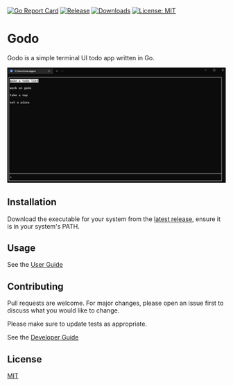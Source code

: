 [![Go Report Card](https://goreportcard.com/badge/github.com/meggers/godo)](https://goreportcard.com/report/github.com/meggers/godo) 
[![Release](https://img.shields.io/github/release/meggers/godo.svg)](https://github.com/meggers/godo/releases)
[![Downloads](https://img.shields.io/github/downloads/meggers/godo/total.svg)](https://github.com/meggers/godo/releases)
[![License: MIT](https://img.shields.io/badge/License-MIT-yellow.svg)](https://opensource.org/licenses/MIT)

# Godo

Godo is a simple terminal UI todo app written in Go.

![Godo screenshot](assets/godo.png "Godo")

## Installation

Download the executable for your system from the [latest release](https://github.com/meggers/godo/releases/latest), ensure it is in your system's PATH.

## Usage

See the [User Guide](./docs/user-guide.md)

## Contributing
Pull requests are welcome. For major changes, please open an issue first to discuss what you would like to change.

Please make sure to update tests as appropriate.

See the [Developer Guide](./docs/developer-guide.md)

## License
[MIT](https://choosealicense.com/licenses/mit/)